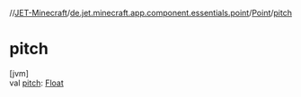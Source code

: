 //[JET-Minecraft](../../../index.md)/[de.jet.minecraft.app.component.essentials.point](../index.md)/[Point](index.md)/[pitch](pitch.md)

# pitch

[jvm]\
val [pitch](pitch.md): [Float](https://kotlinlang.org/api/latest/jvm/stdlib/kotlin/-float/index.html)
